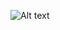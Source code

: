 

![Alt text](https://github.com/shivamkumar2687/WWDC-2025-Project---Apple/blob/main/StreakMate.swiftpm/Screenshot%202025-05-18%20at%205.09.49%E2%80%AFPM.png?raw=true)

